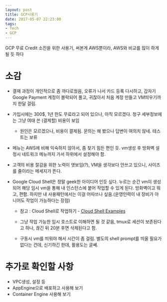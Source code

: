 ```yaml
---
layout: post
title: GCP사용기
date: 2017-05-07 22:23:00
tags:
- Tech
- GCP
---
```


GCP 무료 Credit 소진을 위한 사용기, 써본게 AWS뿐이라, AWS와 비교를 많이 하게 될 듯 하다

# 소감

- 결재 과정이 개인적으로 좀 까다로웠음, 오류가 나서 카드 등록 다시하고, 갑자기 Google Payment 계정이 블락되어 풀고, 귀찮아서 처음 계정 만들고 VM띄우기까지 한달 걸림.

- 가입시에는 300$, 1년 한도 무료라고 되어 있으나, 아직 모르겠다. 청구 세부정보에는 그냥 여태 쓴 (결제할) 비용이 보임
  - 원인은 모르겠으나, 비용이 결제됨. 문의는 해 봤으나 답변이 여의치 않네. 테스트는 보류

- 메뉴는 AWS에 비해 익숙하지 않아서, 좀 찾기 힘든 편인 듯. vm생성 후 방화벽 설정시 네트워크 메뉴까지 가서 하위에서 설정해야 함.

- 고객의 비용 절감을 위한 노력이 엿보임(?), VM을 생각보다 안쓰고 있으니, 사이즈를 줄이라는 메세지가 뜬다.

- Google Cloud Shell은 정말 geek한 아이디어 인듯 싶다. 누르는 순간 vm이 생성되어 해당 임시 vm을 통해 내 인스턴스에 붙어 작업할 수 있게 된다. 방화벽이고 뭐고, 편함. 하지만 내 사용패턴에서는 이걸 어따쓰나 싶음.(운영인력이 내 장비가 아니어도 작업이 가능하다는 장점)

  - 참고 : Cloud Shell로 작업하기 - [Cloud Shell Examples](https://cloud.google.com/shell/docs/examples)

  - 그냥 작업 가능한 임시 호스트로 이해하면 될 것 같음, tmux로 세션이 보존된다고 하나, 끊긴 뒤 20분 후면 삭제된다고 함.

  - 구동시 vm를 띄워야 해서 시간이 좀 걸림. 별도의 shell prompt를 띄울 필요가 없다는 건데, 신기하긴 한데, 활용도는 글쎄.


# 추가로 확인할 사항

- VPC생성, 설정 등
- AppEngine으로 배포하고 사용해 보기
- Container Engine 사용해 보기
